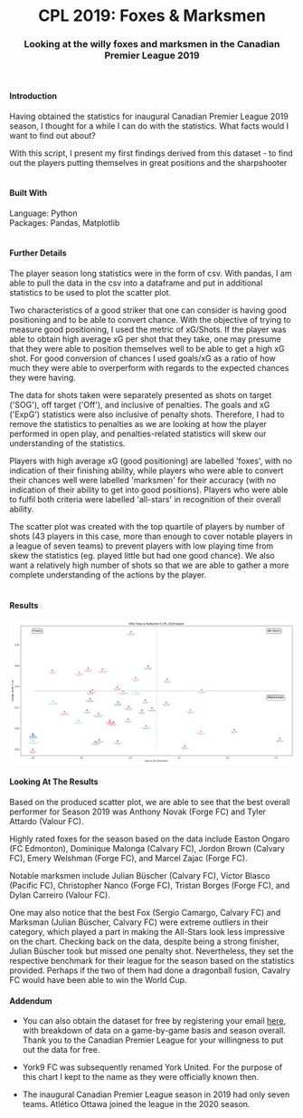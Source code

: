 
<h1 align="center">CPL 2019: Foxes & Marksmen</h1>
<h3 align="center">Looking at the willy foxes and marksmen in the Canadian Premier League 2019</h3>
<br>

<!--Introduction-->
<h4>Introduction</h4>
Having obtained the statistics for inaugural Canadian Premier League 2019 season, I thought for a while I can do with the statistics. What facts would I want to find out about?

With this script, I present my first findings derived from this dataset - to find out the players putting themselves in great positions and the sharpshooter
<br>
<br>
<!--Built With: Language and Packages-->
<h4>Built With</h4>
Language: Python
<br>
Packages: Pandas, Matplotlib
<br>
<br>
<!--Methodology-->
<h4>Further Details</h4>

The player season long statistics were in the form of csv. With pandas, I am able to pull the data in the csv into a dataframe and put in additional statistics to be used to plot the scatter plot.

Two characteristics of a good striker that one can consider is having good positioning and to be able to convert chance. With the objective of trying to measure good positioning, I used the metric of xG/Shots. If the player was able to obtain high average xG per shot that they take, one may presume that they were able to position themselves well to be able to get a high xG shot. For good conversion of chances I used goals/xG as a ratio of how much they were able to overperform with regards to the expected chances they were having.

The data for shots taken were separately presented as shots on target ('SOG'), off target ('Off'), and inclusive of penalties.
The goals and xG ('ExpG') statistics were also inclusive of penalty shots. Therefore, I had to remove the statistics to penalties as we are looking at how the player performed in open play, and penalties-related statistics will skew our understanding of the statistics.

Players with high average xG (good positioning) are labelled 'foxes', with no indication of their finishing ability, while players who were able to convert their chances well were labelled 'marksmen' for their accuracy (with no indication of their ability to get into good positions). Players who were able to fulfil both criteria were labelled 'all-stars' in recognition of their overall ability.

The scatter plot was created with the top quartile of players by number of shots (43 players in this case, more than enough to cover notable players in a league of seven teams) to prevent players with low playing time from skew the statistics (eg. played little but had one good chance). We also want a relatively high number of shots so that we are able to gather a more complete understanding of the actions by the player.
<br>
<br>
<!--Results-->
<h4>Results</h4>


![Scatter Plot: Foxes & Marksmen CPL 2019](https://github.com/gdianxiang/cpl_2019_foxes_and_marksmen/blob/b2093a974a405a6a60a19209e740a8c69ce4dddc/cpl2019_foxes_marksmen_scatter%20plot_result.png)


<!--Observations-->
<h4>Looking At The Results</h4>
Based on the produced scatter plot, we are able to see that the best overall performer for Season 2019 was Anthony Novak (Forge FC) and Tyler Attardo (Valour FC).

Highly rated foxes for the season based on the data include Easton Ongaro (FC Edmonton), Dominique Malonga (Calvary FC), Jordon Brown (Calvary FC), Emery Welshman (Forge FC), and Marcel Zajac (Forge FC).

Notable marksmen include Julian Büscher (Calvary FC), Victor Blasco (Pacific FC), Christopher Nanco (Forge FC), Tristan Borges (Forge FC), and Dylan Carreiro (Valour FC).

One may also notice that the best Fox (Sergio Camargo, Calvary FC) and Marksman (Julian Büscher, Calvary FC) were extreme outliers in their category, which played a part in making the All-Stars look less impressive on the chart. Checking back on the data, despite being a strong finisher, Julian Büscher took but missed one penalty shot. Nevertheless, they set the respective benchmark for their league for the season based on the statistics provided. Perhaps if the two of them had done a dragonball fusion, Cavalry FC would have been able to win the World Cup.

<!--Addendum-->
<h4>Addendum</h4>

* You can also obtain the dataset for free by registering your email [here](https://canpl.ca/centre-circle-data/), with breakdown of data on a game-by-game basis and season overall. Thank you to the Canadian Premier League for your willingness to put out the data for free.

* York9 FC was subsequently renamed York United. For the purpose of this chart I kept to the name as they were officially known then.

* The inaugural Canadian Premier League season in 2019 had only seven teams. Atlético Ottawa joined the league in the 2020 season.
